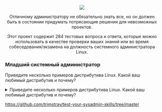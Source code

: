 <p align="center">
<img src="https://github.com/ikozhuhar/sysadmin_skills/blob/main/img/sysadmin_preview.png">
</p>

<p align="center">
Отличному администратору не обязательно знать все, но он должен быть в состоянии придумать потрясающие решения для невозможных проектов.
</p>

<p align="center">
Этот проект содержит 284 тестовых вопроса и ответа, которые можно использовать в качестве проверки ваших знаний или во время собеседования/экзамена на ​​должность системного администратора Linux.
</p>


### Младший системный администратор

Приведите несколько примеров дистрибутива Linux. Какой ваш любимый дистрибутив и почему?


<details><summary>Приведите несколько примеров дистрибутива Linux. Какой ваш любимый дистрибутив и почему?</summary>


   - Red Hat Enterprise Linux - Fedora - CentOS - Debian - Ubuntu - Mint - SUSE Linux Enterprise Server (SLES) - SUSE Linux Enterprise Desktop (SLED) - Slackware - Arch - Kali - Backbox


   1. Markdown renders **perfectly**.
   1. Extra item.

</details>









https://github.com/trimstray/test-your-sysadmin-skills/tree/master
